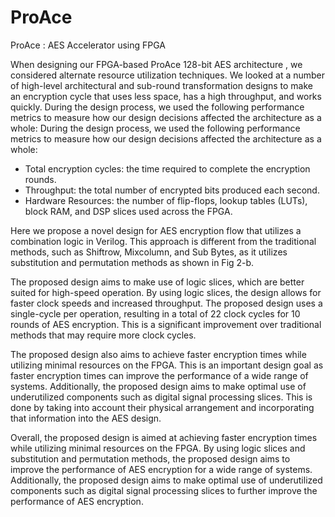 # ProAce
ProAce : AES Accelerator using FPGA

When designing our FPGA-based ProAce 128-bit AES architecture , we considered alternate resource utilization techniques. We looked at a number of high-level architectural and sub-round transformation designs to make an encryption cycle that uses less space, has a high throughput, and works quickly. During the design process, we used the following performance metrics to measure how our design decisions affected the architecture as a whole: During the design process, we used the following performance metrics to measure how our design decisions affected the architecture as a whole: 

- Total encryption cycles: the time required to complete the encryption rounds.  
- Throughput: the total number of encrypted bits produced each second.  
- Hardware Resources: the number of flip-flops, lookup tables (LUTs), block RAM, and DSP slices used across the FPGA.

Here we propose a novel design for AES encryption flow that utilizes a combination logic in Verilog. This approach is different from the traditional methods, such as Shiftrow, Mixcolumn, and Sub Bytes, as it utilizes substitution and permutation methods as shown in Fig 2-b.

The proposed design aims to make use of logic slices, which are better suited for high-speed operation. By using logic slices, the design allows for faster clock speeds and increased throughput. The proposed design uses a single-cycle per operation, resulting in a total of 22 clock cycles for 10 rounds of AES encryption. This is a significant improvement over traditional methods that may require more clock cycles.

The proposed design also aims to achieve faster encryption times while utilizing minimal resources on the FPGA. This is an important design goal as faster encryption times can improve the performance of a wide range of systems. Additionally, the proposed design aims to make optimal use of underutilized components such as digital signal processing slices. This is done by taking into account their physical arrangement and incorporating that information into the AES design.

Overall, the proposed design is aimed at achieving faster encryption times while utilizing minimal resources on the FPGA. By using logic slices and substitution and permutation methods, the proposed design aims to improve the performance of AES encryption for a wide range of systems. Additionally, the proposed design aims to make optimal use of underutilized components such as digital signal processing slices to further improve the performance of AES encryption.
